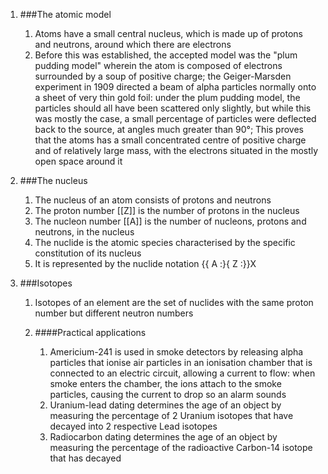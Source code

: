 1. ###The atomic model

    1. Atoms have a small central nucleus, which is made up of protons and neutrons, around which there are electrons
    2. Before this was established, the accepted model was the "plum pudding model" wherein the atom is composed of electrons surrounded by a soup of positive charge; the Geiger-Marsden experiment in 1909 directed a beam of alpha particles normally onto a sheet of very thin gold foil: under the plum pudding model, the particles should all have been scattered only slightly, but while this was mostly the case, a small percentage of particles were deflected back to the source, at angles much greater than 90°; This proves that the atoms has a small concentrated centre of positive charge and of relatively large mass, with the electrons situated in the mostly open space around it
2. ###The nucleus

    1. The nucleus of an atom consists of protons and neutrons
    2. The proton number [[Z]] is the number of protons in the nucleus
    3. The nucleon number [[A]] is the number of nucleons, protons and neutrons, in the nucleus
    4. The nuclide is the atomic species characterised by the specific constitution of its nucleus
    5. It is represented by the nuclide notation {{  A :}{  Z :}}X
3. ###Isotopes

    1. Isotopes of an element are the set of nuclides with the same proton number but different neutron numbers
    2. ####Practical applications

        1. Americium-241 is used in smoke detectors by releasing alpha particles that ionise air particles in an ionisation chamber that is connected to an electric circuit, allowing a current to flow: when smoke enters the chamber, the ions attach to the smoke particles, causing the current to drop so an alarm sounds
        2. Uranium-lead dating determines the age of an object by measuring the percentage of 2 Uranium isotopes that have decayed into 2 respective Lead isotopes
        3. Radiocarbon dating determines the age of an object by measuring the percentage of the radioactive Carbon-14 isotope that has decayed
